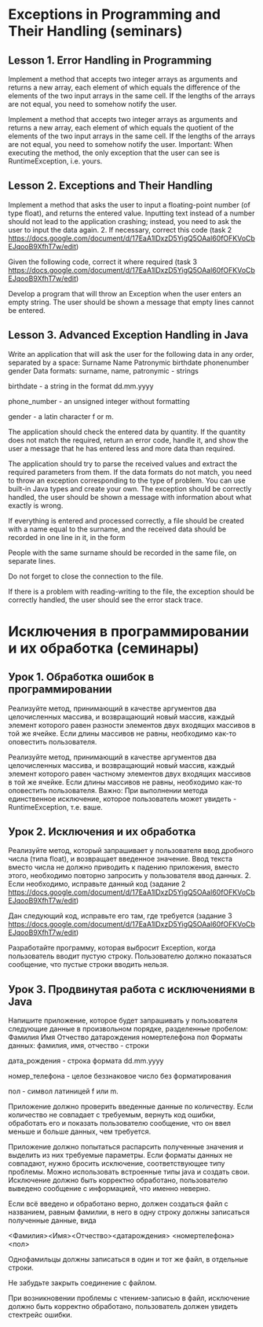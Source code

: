 # Exceptions in Programming and Their Handling (seminars)
## Lesson 1. Error Handling in Programming
Implement a method that accepts two integer arrays as arguments and returns a new array, each element of which equals the difference of the elements of the two input arrays in the same cell. If the lengths of the arrays are not equal, you need to somehow notify the user.

Implement a method that accepts two integer arrays as arguments and returns a new array, each element of which equals the quotient of the elements of the two input arrays in the same cell. If the lengths of the arrays are not equal, you need to somehow notify the user. Important: When executing the method, the only exception that the user can see is RuntimeException, i.e. yours.

## Lesson 2. Exceptions and Their Handling
Implement a method that asks the user to input a floating-point number (of type float), and returns the entered value. Inputting text instead of a number should not lead to the application crashing; instead, you need to ask the user to input the data again.
2. If necessary, correct this code (task 2 https://docs.google.com/document/d/17EaA1lDxzD5YigQ5OAal60fOFKVoCbEJqooB9XfhT7w/edit)

Given the following code, correct it where required (task 3 https://docs.google.com/document/d/17EaA1lDxzD5YigQ5OAal60fOFKVoCbEJqooB9XfhT7w/edit)

Develop a program that will throw an Exception when the user enters an empty string. The user should be shown a message that empty lines cannot be entered.

## Lesson 3. Advanced Exception Handling in Java
Write an application that will ask the user for the following data in any order, separated by a space:
Surname Name Patronymic birthdate phonenumber gender
Data formats:
surname, name, patronymic - strings

birthdate - a string in the format dd.mm.yyyy

phone_number - an unsigned integer without formatting

gender - a latin character f or m.

The application should check the entered data by quantity. If the quantity does not match the required, return an error code, handle it, and show the user a message that he has entered less and more data than required.

The application should try to parse the received values and extract the required parameters from them. If the data formats do not match, you need to throw an exception corresponding to the type of problem. You can use built-in Java types and create your own. The exception should be correctly handled, the user should be shown a message with information about what exactly is wrong.

If everything is entered and processed correctly, a file should be created with a name equal to the surname, and the received data should be recorded in one line in it, in the form

<Surname><Name><Patronymic><birthdate> <phonenumber><gender>

People with the same surname should be recorded in the same file, on separate lines.

Do not forget to close the connection to the file.

If there is a problem with reading-writing to the file, the exception should be correctly handled, the user should see the error stack trace.



# Исключения в программировании и их обработка (семинары)
## Урок 1. Обработка ошибок в программировании
Реализуйте метод, принимающий в качестве аргументов два целочисленных массива, и возвращающий новый массив, каждый элемент которого равен разности элементов двух входящих массивов в той же ячейке. Если длины массивов не равны, необходимо как-то оповестить пользователя.

Реализуйте метод, принимающий в качестве аргументов два целочисленных массива, и возвращающий новый массив, каждый элемент которого равен частному элементов двух входящих массивов в той же ячейке. Если длины массивов не равны, необходимо как-то оповестить пользователя. Важно: При выполнении метода единственное исключение, которое пользователь может увидеть - RuntimeException, т.е. ваше.

## Урок 2. Исключения и их обработка
Реализуйте метод, который запрашивает у пользователя ввод дробного числа (типа float), и возвращает введенное значение. Ввод текста вместо числа не должно приводить к падению приложения, вместо этого, необходимо повторно запросить у пользователя ввод данных.
2. Если необходимо, исправьте данный код (задание 2 https://docs.google.com/document/d/17EaA1lDxzD5YigQ5OAal60fOFKVoCbEJqooB9XfhT7w/edit)

Дан следующий код, исправьте его там, где требуется (задание 3 https://docs.google.com/document/d/17EaA1lDxzD5YigQ5OAal60fOFKVoCbEJqooB9XfhT7w/edit)

Разработайте программу, которая выбросит Exception, когда пользователь вводит пустую строку. Пользователю должно показаться сообщение, что пустые строки вводить нельзя.

## Урок 3. Продвинутая работа с исключениями в Java
Напишите приложение, которое будет запрашивать у пользователя следующие данные в произвольном порядке, разделенные пробелом:
Фамилия Имя Отчество датарождения номертелефона пол
Форматы данных:
фамилия, имя, отчество - строки

дата_рождения - строка формата dd.mm.yyyy

номер_телефона - целое беззнаковое число без форматирования

пол - символ латиницей f или m.

Приложение должно проверить введенные данные по количеству. Если количество не совпадает с требуемым, вернуть код ошибки, обработать его и показать пользователю сообщение, что он ввел меньше и больше данных, чем требуется.

Приложение должно попытаться распарсить полученные значения и выделить из них требуемые параметры. Если форматы данных не совпадают, нужно бросить исключение, соответствующее типу проблемы. Можно использовать встроенные типы java и создать свои. Исключение должно быть корректно обработано, пользователю выведено сообщение с информацией, что именно неверно.

Если всё введено и обработано верно, должен создаться файл с названием, равным фамилии, в него в одну строку должны записаться полученные данные, вида

<Фамилия><Имя><Отчество><датарождения> <номертелефона><пол>

Однофамильцы должны записаться в один и тот же файл, в отдельные строки.

Не забудьте закрыть соединение с файлом.

При возникновении проблемы с чтением-записью в файл, исключение должно быть корректно обработано, пользователь должен увидеть стектрейс ошибки.
